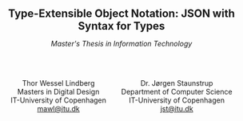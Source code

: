 <p align="center"><b style="font-size: 1.5em">Type-Extensible Object Notation: JSON with Syntax for Types</b></p>

<p align="center"><i>Master's Thesis in Information Technology</i></p>

<br>

<br>

<div style="display: flex; justify-content: space-evenly">
<p align="center">
Thor Wessel Lindberg
<br>
Masters in Digital Design
<br>
IT-University of Copenhagen
<br>
<a href="mailto:mawl@itu.dk">mawl@itu.dk</a>
</p>
<p align="center">
Dr. Jørgen Staunstrup
<br>
Department of Computer Science
<br>
IT-University of Copenhagen
<br>
<a href="mailto:jst@itu.dk">jst@itu.dk</a>
</p>
</div>

<br>